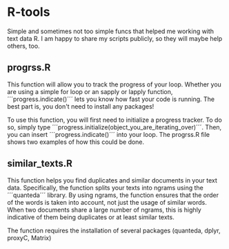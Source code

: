 # R-tools
Simple and sometimes not too simple funcs that helped me working with text data R. I am happy to share my scripts publicly, so they will maybe help others, too.


## progrss.R

This function will allow you to track the progress of your loop. Whether you are using a simple for loop or an sapply or lapply function, ´´´progress.indicate()´´´ lets you know how fast your code is running. The best part is, you don't need to install any packages!

To use this function, you will first need to initialize a progress tracker. To do so, simply type ´´´progress.initialize(object_you_are_iterating_over)´´´. Then, you can insert ´´´progress.indicate()´´´ into your loop. The progrss.R file shows two examples of how this could be done.

## similar_texts.R

This function helps you find duplicates and similar documents in your text data. Specifically, the function splits your texts into ngrams using the ´´´quanteda´´´ library. By using ngrams, the function ensures that the order of the words is taken into account, not just the usage of similar words. When two documents share a large number of ngrams, this is highly indicative of them being duplicates or at least similar texts.

The function requires the installation of several packages (quanteda, dplyr, proxyC, Matrix)
